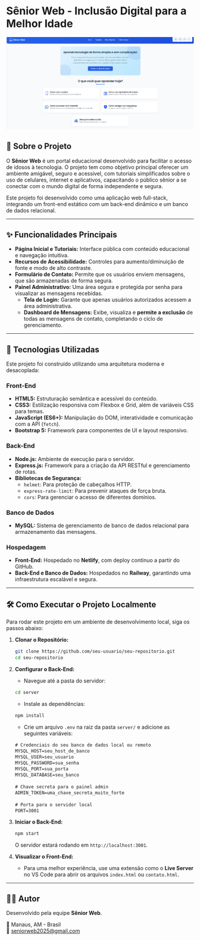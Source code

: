 # Sênior Web - Inclusão Digital para a Melhor Idade

![Sênior Web](assets/images/senior-web-index.png)

## 📖 Sobre o Projeto

O **Sênior Web** é um portal educacional desenvolvido para facilitar o acesso de idosos à tecnologia. O projeto tem como objetivo principal oferecer um ambiente amigável, seguro e acessível, com tutoriais simplificados sobre o uso de celulares, internet e aplicativos, capacitando o público sênior a se conectar com o mundo digital de forma independente e segura.

Este projeto foi desenvolvido como uma aplicação web full-stack, integrando um front-end estático com um back-end dinâmico e um banco de dados relacional.

---

## ✨ Funcionalidades Principais

*   **Página Inicial e Tutoriais:** Interface pública com conteúdo educacional e navegação intuitiva.
*   **Recursos de Acessibilidade:** Controles para aumento/diminuição de fonte e modo de alto contraste.
*   **Formulário de Contato:** Permite que os usuários enviem mensagens, que são armazenadas de forma segura.
*   **Painel Administrativo:** Uma área segura e protegida por senha para visualizar as mensagens recebidas.
    *   **Tela de Login:** Garante que apenas usuários autorizados acessem a área administrativa.
    *   **Dashboard de Mensagens:** Exibe, visualiza e **permite a exclusão** de todas as mensagens de contato, completando o ciclo de gerenciamento.

---

## 🚀 Tecnologias Utilizadas

Este projeto foi construído utilizando uma arquitetura moderna e desacoplada:

### Front-End
*   **HTML5:** Estruturação semântica e acessível do conteúdo.
*   **CSS3:** Estilização responsiva com Flexbox e Grid, além de variáveis CSS para temas.
*   **JavaScript (ES6+):** Manipulação do DOM, interatividade e comunicação com a API (`fetch`).
*   **Bootstrap 5:** Framework para componentes de UI e layout responsivo.

### Back-End
*   **Node.js:** Ambiente de execução para o servidor.
*   **Express.js:** Framework para a criação da API RESTful e gerenciamento de rotas.
*   **Bibliotecas de Segurança:**
    *   `helmet`: Para proteção de cabeçalhos HTTP.
    *   `express-rate-limit`: Para prevenir ataques de força bruta.
    *   `cors`: Para gerenciar o acesso de diferentes domínios.

### Banco de Dados
*   **MySQL:** Sistema de gerenciamento de banco de dados relacional para armazenamento das mensagens.

### Hospedagem
*   **Front-End:** Hospedado no **Netlify**, com deploy contínuo a partir do GitHub.
*   **Back-End e Banco de Dados:** Hospedados no **Railway**, garantindo uma infraestrutura escalável e segura.

---

## 🛠️ Como Executar o Projeto Localmente

Para rodar este projeto em um ambiente de desenvolvimento local, siga os passos abaixo:

1.  **Clonar o Repositório:**
    ```bash
    git clone https://github.com/seu-usuario/seu-repositorio.git
    cd seu-repositorio
    ```

2.  **Configurar o Back-End:**
    *   Navegue até a pasta do servidor:
      ```bash
      cd server
      ```
    *   Instale as dependências:
      ```bash
      npm install
      ```
    *   Crie um arquivo `.env` na raiz da pasta `server/` e adicione as seguintes variáveis:
      ```env
      # Credenciais do seu banco de dados local ou remoto
      MYSQL_HOST=seu_host_de_banco
      MYSQL_USER=seu_usuario
      MYSQL_PASSWORD=sua_senha
      MYSQL_PORT=sua_porta
      MYSQL_DATABASE=seu_banco

      # Chave secreta para o painel admin
      ADMIN_TOKEN=uma_chave_secreta_muito_forte

      # Porta para o servidor local
      PORT=3001
      ```

3.  **Iniciar o Back-End:**
    ```bash
    npm start
    ```
    O servidor estará rodando em `http://localhost:3001`.

4.  **Visualizar o Front-End:**
    *   Para uma melhor experiência, use uma extensão como o **Live Server** no VS Code para abrir os arquivos `index.html` ou `contato.html`.

---

## 👨‍💻 Autor

Desenvolvido pela equipe **Sênior Web**.

📍 Manaus, AM - Brasil  
📧 [seniorweb2025@gmail.com](mailto:seniorweb2025@gmail.com)